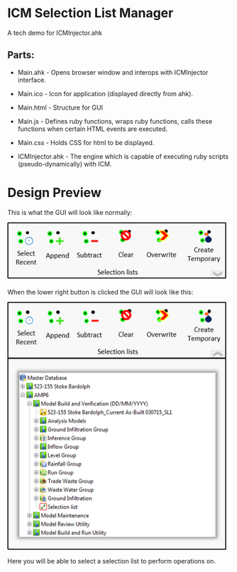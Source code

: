 # ICM Selection List Manager

A tech demo for ICMInjector.ahk

## Parts:

* Main.ahk        - Opens browser window and interops with ICMInjector interface.
* Main.ico        - Icon for application (displayed directly from ahk).
* Main.html       - Structure for GUI
* Main.js         - Defines ruby functions, wraps ruby functions, calls these functions when certain HTML events are executed.
* Main.css        - Holds CSS for html to be displayed.

* ICMInjector.ahk - The engine which is capable of executing ruby scripts (pseudo-dynamically) with ICM.

# Design Preview

This is what the GUI will look like normally:

![closed](Docs/Closed.png)

When the lower right button is clicked the GUI will look like this:

![open](Docs/Open.png)

Here you will be able to select a selection list to perform operations on.

